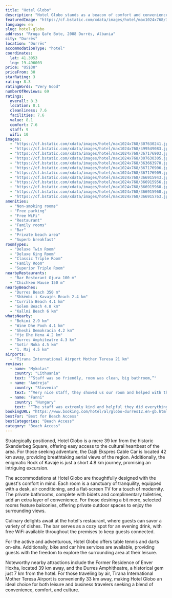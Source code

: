 ```yaml
---
title: "Hotel Globo"
description: "Hotel Globo stands as a beacon of comfort and convenience in the heart of Durrës, merely a stone's throw away from the pristine Durres Beach."
featuredImage: "https://cf.bstatic.com/xdata/images/hotel/max1024x768/307630241.jpg?k=64eca38cbad00747de50dacff834d8d9efad26596081c12a329d2161c340932b&o=&hp=1"
language: en
slug: hotel-globo
address: "Rruga Qafe Bote, 2008 Durrës, Albania"
city: "Durrës"
location: "Durrës"
accommodationType: "hotel"
coordinates:
  lat: 41.3053
  lng: 19.496003
price: "US$30"
priceFrom: 30
starRating: 3
rating: 8.3
ratingWords: "Very Good"
numberOfReviews: 69
ratings:
  overall: 8.3
  location: 8.1
  cleanliness: 7.6
  facilities: 7.6
  value: 8.1
  comfort: 7.6
  staff: 9
  wifi: 10
images:
  - "https://cf.bstatic.com/xdata/images/hotel/max1024x768/307630241.jpg?k=64eca38cbad00747de50dacff834d8d9efad26596081c12a329d2161c340932b&o=&hp=1"
  - "https://cf.bstatic.com/xdata/images/hotel/max1024x768/499549083.jpg?k=c6cfca543657ecb99df5d82ec1e4a400749b53e9ea8fda160a9c65ac15479cc0&o=&hp=1"
  - "https://cf.bstatic.com/xdata/images/hotel/max1024x768/367176903.jpg?k=e86f9f205234de6e5cab28b49a6781d02e0afc498707f40a7e5712be62079778&o=&hp=1"
  - "https://cf.bstatic.com/xdata/images/hotel/max1024x768/307630305.jpg?k=2e0a898640f07b688d40bc9fe00562f383092b31a6cd247f8861a8fd1859d096&o=&hp=1"
  - "https://cf.bstatic.com/xdata/images/hotel/max1024x768/363663970.jpg?k=e754318d21aad7b22fc9b87949e345af5a6015d7a1565c5902066cf817346101&o=&hp=1"
  - "https://cf.bstatic.com/xdata/images/hotel/max1024x768/367176906.jpg?k=52e299a51c80e1fd0e346b2318e93c74c7f92a073bc8610c10688a2fab6b0bb3&o=&hp=1"
  - "https://cf.bstatic.com/xdata/images/hotel/max1024x768/367176909.jpg?k=f160a09dfaabb3f5c30e3dd93bd94c60e2f1f29bf68ff874868b92c95ba9d177&o=&hp=1"
  - "https://cf.bstatic.com/xdata/images/hotel/max1024x768/366915943.jpg?k=8b2ae1c59ce604bc57a18b54ded68c386b31d5a98a3888ddd324ad99c4838ce1&o=&hp=1"
  - "https://cf.bstatic.com/xdata/images/hotel/max1024x768/366915956.jpg?k=93882d6ba5aed71496b3596145fcebd5e9da3bc8ddcf7352349bcf2c22957bd6&o=&hp=1"
  - "https://cf.bstatic.com/xdata/images/hotel/max1024x768/366915960.jpg?k=270604baf55f3fdfd4749b4b803d902c9adb2dd49c6df68de8f38585750fd56c&o=&hp=1"
  - "https://cf.bstatic.com/xdata/images/hotel/max1024x768/366915968.jpg?k=272990df7fa0b03afe8033c3d2079987b98f208fae00d173d6c47e2bb34bbc56&o=&hp=1"
  - "https://cf.bstatic.com/xdata/images/hotel/max1024x768/366915763.jpg?k=77b5ce295db4e28001f60fd4fed337782c48cdf7920b98098f793fcddde5cacc&o=&hp=1"
amenities:
  - "Non-smoking rooms"
  - "Free parking"
  - "Free WiFi"
  - "Restaurant"
  - "Family rooms"
  - "Bar"
  - "Private beach area"
  - "Superb breakfast"
roomTypes:
  - "Deluxe Twin Room"
  - "Deluxe King Room"
  - "Classic Triple Room"
  - "Family Room"
  - "Superior Triple Room"
nearbyRestaurants:
  - "Bar Restorant Gjura 100 m"
  - "Chichken Hause 150 m"
nearbyBeaches:
  - "Durres Beach 350 m"
  - "Shkëmbi i Kavajës Beach 2.4 km"
  - "Currila Beach 4.1 km"
  - "Golem Beach 4.8 km"
  - "Kallmi Beach 6 km"
whatsNearby:
  - "Bekimi 2.9 km"
  - "Wine Dhe Pooh 4.1 km"
  - "Sheshi Demokracia 4.2 km"
  - "Yje Dhe Hena 4.2 km"
  - "Durres Amphiteatre 4.3 km"
  - "Sotir Noka 4.5 km"
  - "1. Maj 4.5 km"
airports:
  - "Tirana International Airport Mother Teresa 21 km"
reviews:
  - name: "Mykolas"
    country: "Lithuania"
    text: "“Staff was so friendly, room was clean, big bathroom,”"
  - name: "Andreja"
    country: "Slovenia"
    text: "“Very nice staff, they showed us our room and helped with the luggage. Wifi was working fine, private parking big and right by hotel.”"
  - name: "Fanni"
    country: "Hungary"
    text: "“The staff was extremly kind and helpful they did everything for our comfort. The beach is close, a five minutes walk from the hotel and you are there. The environment is quiet.”"
bookingURL: "https://www.booking.com/hotel/al/globo-durres12.en-gb.html?aid=8035640"
bestFor: "Best for Beach Access"
bestCategories: "Beach Access"
category: "Beach Access"
---
```


Strategically positioned, Hotel Globo is a mere 39 km from the historic Skanderbeg Square, offering easy access to the cultural heartbeat of the area. For those seeking adventure, the Dajti Ekspres Cable Car is located 42 km away, providing breathtaking aerial views of the region. Additionally, the enigmatic Rock of Kavaje is just a short 4.8 km journey, promising an intriguing excursion.

The accommodations at Hotel Globo are thoughtfully designed with the guest's comfort in mind. Each room is a sanctuary of tranquility, equipped with a desk, air conditioning, and a flat-screen TV for a touch of modernity. The private bathrooms, complete with bidets and complimentary toiletries, add an extra layer of convenience. For those desiring a bit more, selected rooms feature balconies, offering private outdoor spaces to enjoy the surrounding views.

Culinary delights await at the hotel's restaurant, where guests can savor a variety of dishes. The bar serves as a cozy spot for an evening drink, with free WiFi available throughout the premises to keep guests connected.

For the active and adventurous, Hotel Globo offers table tennis and darts on-site. Additionally, bike and car hire services are available, providing guests with the freedom to explore the surrounding area at their leisure.

Noteworthy nearby attractions include the Former Residence of Enver Hoxha, located 39 km away, and the Durres Amphitheatre, a historical gem just 7 km from the hotel. For those traveling by air, Tirana International Mother Teresa Airport is conveniently 33 km away, making Hotel Globo an ideal choice for both leisure and business travelers seeking a blend of convenience, comfort, and culture.